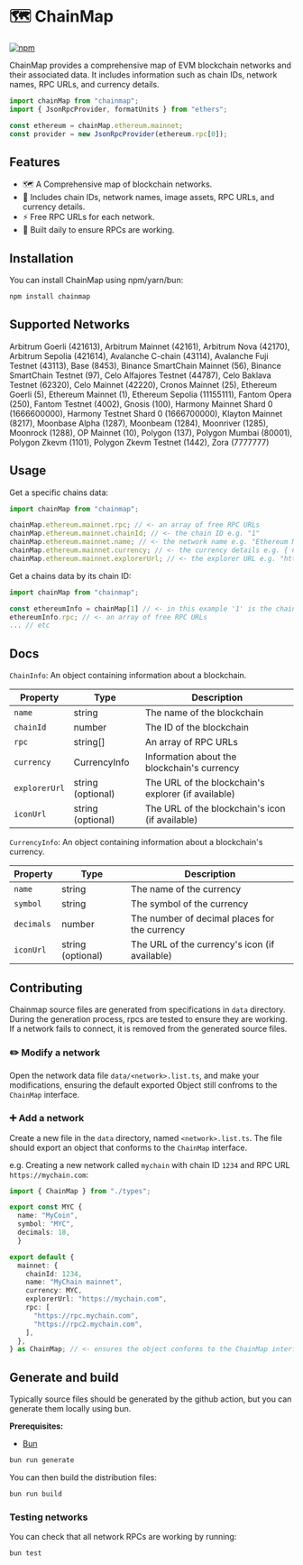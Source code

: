 # 🗺️ ChainMap

[![npm](https://img.shields.io/npm/v/chainmap?logo=npm&label=npm&style=flat&color=blue)](https://www.npmjs.com/package/chainmap)

ChainMap provides a comprehensive map of EVM blockchain networks and their associated data. It includes information such as chain IDs, network names, RPC URLs, and currency details.

```ts
import chainMap from "chainmap";
import { JsonRpcProvider, formatUnits } from "ethers";

const ethereum = chainMap.ethereum.mainnet;
const provider = new JsonRpcProvider(ethereum.rpc[0]);
```

## Features

- 🗺️ A Comprehensive map of blockchain networks.
- 📝 Includes chain IDs, network names, image assets, RPC URLs, and currency details.
- ⚡️ Free RPC URLs for each network.
- 📅 Built daily to ensure RPCs are working.

## Installation

You can install ChainMap using npm/yarn/bun:

```bash
npm install chainmap
```

## Supported Networks

Arbitrum Goerli (421613), Arbitrum Mainnet (42161), Arbitrum Nova (42170), Arbitrum Sepolia (421614), Avalanche C-chain (43114), Avalanche Fuji Testnet (43113), Base (8453), Binance SmartChain Mainnet (56), Binance SmartChain Testnet (97), Celo Alfajores Testnet (44787), Celo Baklava Testnet (62320), Celo Mainnet (42220), Cronos Mainnet (25), Ethereum Goerli (5), Ethereum Mainnet (1), Ethereum Sepolia (11155111), Fantom Opera (250), Fantom Testnet (4002), Gnosis (100), Harmony Mainnet Shard 0 (1666600000), Harmony Testnet Shard 0 (1666700000), Klayton Mainnet (8217), Moonbase Alpha (1287), Moonbeam (1284), Moonriver (1285), Moonrock (1288), OP Mainnet (10), Polygon (137), Polygon Mumbai (80001), Polygon Zkevm (1101), Polygon Zkevm Testnet (1442), Zora (7777777)

## Usage

Get a specific chains data:

```ts
import chainMap from "chainmap";

chainMap.ethereum.mainnet.rpc; // <- an array of free RPC URLs
chainMap.ethereum.mainnet.chainId; // <- the chain ID e.g. "1"
chainMap.ethereum.mainnet.name; // <- the network name e.g. "Ethereum Mainnet"
chainMap.ethereum.mainnet.currency; // <- the currency details e.g. { name: "Ether", symbol: "ETH", decimals: 18 }
chainMap.ethereum.mainnet.explorerUrl; // <- the explorer URL e.g. "https://etherscan.io"
```

Get a chains data by its chain ID:

```ts
import chainMap from "chainmap";

const ethereumInfo = chainMap[1] // <- in this example '1' is the chain ID for Ethereum Mainnet.
ethereumInfo.rpc; // <- an array of free RPC URLs
... // etc
```

## Docs

`ChainInfo`: An object containing information about a blockchain.

| Property      | Type              | Description                                         |
| ------------- | ----------------- | --------------------------------------------------- |
| `name`        | string            | The name of the blockchain                          |
| `chainId`     | number            | The ID of the blockchain                            |
| `rpc`         | string[]          | An array of RPC URLs                                |
| `currency`    | CurrencyInfo      | Information about the blockchain's currency         |
| `explorerUrl` | string (optional) | The URL of the blockchain's explorer (if available) |
| `iconUrl`     | string (optional) | The URL of the blockchain's icon (if available)     |

`CurrencyInfo`: An object containing information about a blockchain's currency.

| Property   | Type              | Description                                   |
| ---------- | ----------------- | --------------------------------------------- |
| `name`     | string            | The name of the currency                      |
| `symbol`   | string            | The symbol of the currency                    |
| `decimals` | number            | The number of decimal places for the currency |
| `iconUrl`  | string (optional) | The URL of the currency's icon (if available) |

## Contributing

Chainmap source files are generated from specifications in `data` directory. During the generation process, rpcs are tested to ensure they are working. If a network fails to connect, it is removed from the generated source files.

### ✏️ Modify a network

Open the network data file `data/<network>.list.ts`, and make your modifications, ensuring the
default exported Object still confroms to the `ChainMap` interface.

### ➕ Add a network

Create a new file in the `data` directory, named `<network>.list.ts`. The file should export an object that conforms to the `ChainMap` interface.

e.g. Creating a new network called `mychain` with chain ID `1234` and RPC URL `https://mychain.com`:

```ts
import { ChainMap } from "./types";

export const MYC {
  name: "MyCoin",
  symbol: "MYC",
  decimals: 18,
  }

export default {
  mainnet: {
    chainId: 1234,
    name: "MyChain mainnet",
    currency: MYC,
    explorerUrl: "https://mychain.com",
    rpc: [
      "https://rpc.mychain.com",
      "https://rpc2.mychain.com",
    ],
  },
} as ChainMap; // <- ensures the object conforms to the ChainMap interface
```

## Generate and build

Typically source files should be generated by the github action, but you can generate them locally using bun.

**Prerequisites:**

- [Bun](https://bun.sh)

```bash
bun run generate
```

You can then build the distribution files:

```bash
bun run build
```

### Testing networks

You can check that all network RPCs are working by running:

```bash
bun test
```
